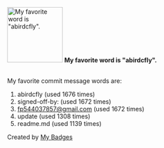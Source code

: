 <img src="https://my-badges.github.io/my-badges/favorite-word.png" alt="My favorite word is &quot;abirdcfly&quot;." title="My favorite word is &quot;abirdcfly&quot;." width="128">
<strong>My favorite word is &quot;abirdcfly&quot;.</strong>
<br><br>

My favorite commit message words are:

1. abirdcfly (used 1676 times)
2. signed-off-by: (used 1672 times)
3. <fp544037857@gmail.com> (used 1672 times)
4. update (used 1308 times)
5. readme.md (used 1139 times)


Created by <a href="https://github.com/my-badges/my-badges">My Badges</a>